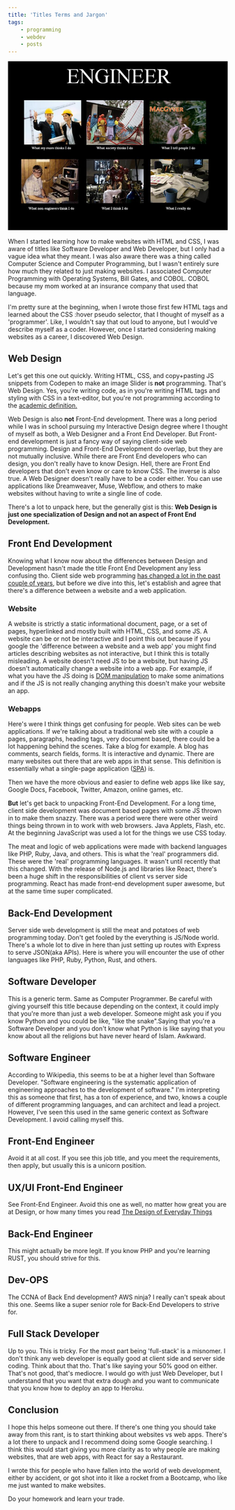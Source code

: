 ```yaml
---
title: 'Titles Terms and Jargon'
tags: 
    - programming
    - webdev  
    - posts
---
```

![Engineer](/images/whatithinkidoengineer.jpg)

When I started learning how to make websites with HTML and CSS, I was aware of titles like Software Developer and Web Developer, but I only had a vague idea what they meant. I was also aware there was a thing called Computer Science and Computer Programming, but I wasn't entirely sure how much they related to just making websites. I associated Computer Programming with Operating Systems, Bill Gates, and COBOL. COBOL because my mom worked at an insurance company that used that language. 

I'm pretty sure at the beginning, when I wrote those first few HTML tags and learned about the CSS :hover pseudo selector, that I thought of myself as a 'programmer'. Like, I wouldn't say that out loud to anyone, but I would've describe myself as a coder. However, once I started considering making websites as a career, I discovered Web Design.

## Web Design

Let's get this one out quickly. Writing HTML, CSS, and copy+pasting JS snippets from Codepen to make an image Slider is **not** programming. That's Web Design. Yes, you're writing code, as in you're writing HTML tags and styling with CSS in a text-editor, but you're not programming according to the [academic definition.](https://en.wikipedia.org/wiki/Computer_programming) 

Web Design is also **not** Front-End development. There was a long period while I was in school pursuing my Interactive Design degree where I thought of myself as both, a Web Designer and a Front End Developer. But Front-end development is just a fancy way of saying client-side web programming. Design and Front-End Development do overlap, but they are not mutually inclusive. While there are Front End developers who can design, you don't really have to know Design. Hell, there are Front End developers that don't even know or care to know CSS. The inverse is also true. A Web Designer doesn't really have to be a coder either. You can use applications like Dreamweaver, Muse, Webflow, and others to make websites without having to write a single line of code.

There's a lot to unpack here, but the generally gist is this: **Web Design is just one specialization of Design and not an aspect of Front End Development.**

## Front End Development

Knowing what I know now about the differences between Design and Development hasn't made the title Front End Development  any less confusing tho. Client side web programming [has changed a lot in the past couple of years](https://css-tricks.com/the-great-divide/), but before we dive into this, let's establish and agree that there's a difference between a website and a web application. 

### Website

A website is strictly a static informational document, page, or a set of pages, hyperlinked and mostly built with HTML, CSS, and some JS. A website can be or not be interactive and I point this out because if you google the 'difference between a website and a web app' you might find articles describing websites as not interactive, but I think this is totally misleading. A website doesn't need JS to be a website, but having JS doesn't automatically change a website into a web app. For example, if what you have the JS doing is [DOM manipulation](https://developer.mozilla.org/en-US/docs/Learn/JavaScript/Client-side_web_APIs/Manipulating_documents) to make some animations and if the JS is not really changing anything this doesn't make your website an app.

### Webapps

Here's were I think things get confusing for people. Web sites can be web applications. If we're talking about a traditional web site with a couple a pages, paragraphs, heading tags, very document based, there could be a lot happening behind the scenes. Take a blog for example. A blog has comments, search fields, forms. It is interactive and dynamic. There are many websites out there that are web apps in that sense. This definition is essentially what a single-page application ([SPA](https://en.wikipedia.org/wiki/Single-page_application#:~:text=From%20Wikipedia%2C%20the%20free%20encyclopedia,browser%20loading%20entire%20new%20pages.)) is. 

Then we have the more obvious and easier to define web apps like like say, Google Docs, Facebook, Twitter, Amazon, online games, etc.

**But** let's get back to unpacking Front-End Development. For a long time, client side development was document based pages with some JS thrown in to make them snazzy. There was a period were there were other weird things being thrown in to work with web browsers. Java Applets, Flash, etc. At the beginning JavaScript was used a lot for the things we use CSS today. 

The meat and logic of web applications were made with backend languages like PHP, Ruby, Java, and others. This is what the 'real' programmers did. These were the 'real' programming languages. It wasn't until recently that this changed. With the release of Node.js and libraries like React, there's been a huge shift in the responsibilities of client vs server side programming. React has made front-end development super awesome, but at the same time super complicated.

## Back-End Development

Server side web development is still the meat and potatoes of web programming today. Don't get fooled by the everything is JS/Node world. There's a whole lot to dive in here than just setting up routes with Express to serve JSON(aka APIs). Here is where you will encounter the use of other languages like PHP, Ruby, Python, Rust, and others.

## Software Developer

This is a generic term. Same as Computer Programmer. Be careful with giving yourself this title because depending on the context, it could imply that you're more than just a web developer. Someone might ask you if you know Python and you could be like, "like the snake".Saying that you're a Software Developer and you don't know what Python is like saying that you know about all the religions but have never heard of Islam. Awkward.

## Software Engineer

According to Wikipedia, this seems to be at a higher level than Software Developer. "Software engineering is the systematic application of engineering approaches to the development of software." I'm interpreting this as someone that first, has a ton of experience, and two, knows a couple of different programming languages, and can architect and lead a project. However, I've seen this used in the same  generic context as Software Development. I avoid calling myself this.

## Front-End Engineer

Avoid it at all cost. If you see this job title, and you meet the requirements, then apply, but usually this is a unicorn position.

## UX/UI Front-End Engineer

See Front-End Engineer. Avoid this one as well, no matter how great you are at Design, or how many times you read [The Design of Everyday Things](https://en.wikipedia.org/wiki/The_Design_of_Everyday_Things)

## Back-End Engineer

This might actually be more legit. If you know PHP and you're learning RUST, you should strive for this.

## Dev-OPS

The CCNA of Back End development? AWS ninja? I really can't speak about this one. Seems like a super senior role for Back-End Developers to strive for.

## Full Stack Developer

Up to you. This is tricky. For the most part being 'full-stack' is a misnomer. I don't think any web developer is equally good at client side and server side coding. Think about that tho. That's like saying your 50% good on either. That's not good, that's mediocre. I would go with just Web Developer, but I understand that you want that extra dough and you want to communicate that you know how to deploy an app to Heroku.

## Conclusion

I hope this helps someone out there. If there's one thing you should take away from this rant, is to start thinking about websites vs web apps. There's a lot there to unpack and I recommend doing some Google searching. I think this would start giving you more clarity as to why people are making websites, that are web apps, with React for say a Restaurant.

I wrote this for people who have fallen into the world of web development, either by accident, or got shot into it like a rocket from a Bootcamp, who like me just wanted to make websites. 

Do your homework and learn your trade. 


